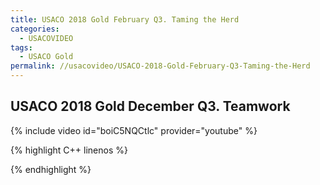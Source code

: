 ```yaml
---
title: USACO 2018 Gold February Q3. Taming the Herd
categories:
  - USACOVIDEO
tags:
  - USACO Gold
permalink: //usacovideo/USACO-2018-Gold-February-Q3-Taming-the-Herd
---
```

  
## USACO 2018 Gold December Q3. Teamwork
  
{% include video id="boiC5NQCtlc" provider="youtube" %}
  
  
{% highlight C++ linenos %}
  
{% endhighlight %}  

